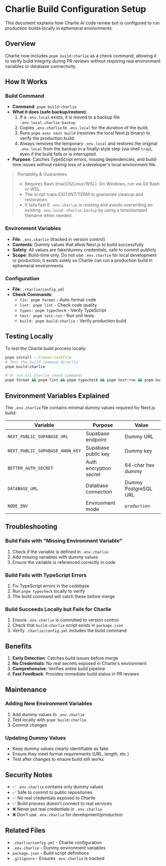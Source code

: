 # Charlie Build Configuration Setup

This document explains how Charlie AI code review bot is configured to run production builds locally in ephemeral environments.

## Overview

Charlie now includes `pnpm build:charlie` as a check command, allowing it to verify build integrity during PR reviews without requiring real environment variables or database connectivity.

## How It Works

### Build Command

- **Command**: `pnpm build:charlie`
- **What it does (safe backup/restore)**:
  1. If a `.env.local` exists, it is moved to a backup file `.env.local.charlie.backup`.
  2. Copies `.env.charlie` to `.env.local` for the duration of the build.
  3. Runs `pnpm exec next build` (resolves the local Next.js binary) to verify the production build.
  4. Always removes the temporary `.env.local` and restores the original `.env.local` from the backup in a finally-style step (via shell `trap`), even if the build fails or is interrupted.
- **Purpose**: Catches TypeScript errors, missing dependencies, and build-time issues without risking loss of a developer's local environment file.

> Portability & Guarantees
>
> - Requires Bash (macOS/Linux/WSL). On Windows, run via Git Bash or WSL.
> - The script traps EXIT/INT/TERM to guarantee cleanup and restoration.
> - It fails fast if `.env.charlie` is missing and avoids overwriting an existing `.env.local.charlie.backup` by using a timestamped filename when needed.

### Environment Variables

- **File**: `.env.charlie` (tracked in version control)
- **Contents**: Dummy values that allow Next.js to build successfully
- **Safety**: All values are fake/dummy credentials, safe to commit publicly
- **Scope**: Build-time only. Do not use `.env.charlie` for local development or production; it exists solely so Charlie can run a production build in ephemeral environments.

### Configuration

- **File**: `.charlie/config.yml`
- **Check Commands**:
  - `fix: pnpm format` - Auto-format code
  - `lint: pnpm lint` - Check code quality
  - `types: pnpm typecheck` - Verify TypeScript
  - `test: pnpm test:run` - Run unit tests
  - `build: pnpm build:charlie` - Verify production build

## Testing Locally

To test the Charlie build process locally:

```bash
pnpm install --frozen-lockfile
# Test the build command directly
pnpm build:charlie

# Or run all Charlie check commands
pnpm format && pnpm lint && pnpm typecheck && pnpm test:run && pnpm build:charlie
```

## Environment Variables Explained

The `.env.charlie` file contains minimal dummy values required for Next.js build:

| Variable                        | Purpose                | Value                |
| ------------------------------- | ---------------------- | -------------------- |
| `NEXT_PUBLIC_SUPABASE_URL`      | Supabase endpoint      | Dummy URL            |
| `NEXT_PUBLIC_SUPABASE_ANON_KEY` | Supabase public key    | Dummy key            |
| `BETTER_AUTH_SECRET`            | Auth encryption secret | 64-char hex dummy    |
| `DATABASE_URL`                  | Database connection    | Dummy PostgreSQL URL |
| `NODE_ENV`                      | Environment mode       | `production`         |

## Troubleshooting

### Build Fails with "Missing Environment Variable"

1. Check if the variable is defined in `.env.charlie`
2. Add missing variables with dummy values
3. Ensure the variable is referenced correctly in code

### Build Fails with TypeScript Errors

1. Fix TypeScript errors in the codebase
2. Run `pnpm typecheck` locally to verify
3. The build command will catch these before merge

### Build Succeeds Locally but Fails for Charlie

1. Ensure `.env.charlie` is committed to version control
2. Check that `build:charlie` script exists in `package.json`
3. Verify `.charlie/config.yml` includes the build command

## Benefits

1. **Early Detection**: Catches build issues before merge
2. **No Credentials**: No real secrets exposed in Charlie's environment
3. **Comprehensive**: Verifies entire build pipeline
4. **Fast Feedback**: Provides immediate build status in PR reviews

## Maintenance

### Adding New Environment Variables

1. Add dummy values to `.env.charlie`
2. Test locally with `pnpm build:charlie`
3. Commit changes

### Updating Dummy Values

- Keep dummy values clearly identifiable as fake
- Ensure they meet format requirements (URL, length, etc.)
- Test after changes to ensure build still works

## Security Notes

- ✅ `.env.charlie` contains only dummy values
- ✅ Safe to commit to public repositories
- ✅ No real credentials exposed to Charlie
- ✅ Build process doesn't connect to real services
- ❌ Never put real credentials in `.env.charlie`
- ❌ Don't use `.env.charlie` for development/production

## Related Files

- `.charlie/config.yml` - Charlie configuration
- `.env.charlie` - Dummy environment variables
- `package.json` - Build script definitions
- `.gitignore` - Ensures `.env.charlie` is tracked
